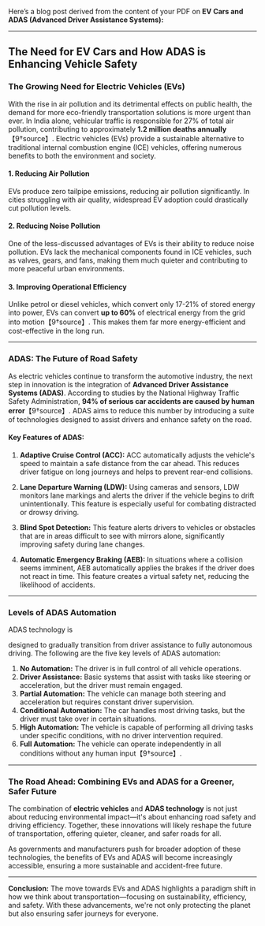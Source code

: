 Here’s a blog post derived from the content of your PDF on **EV Cars and ADAS (Advanced Driver Assistance Systems):**

---

## The Need for EV Cars and How ADAS is Enhancing Vehicle Safety

### The Growing Need for Electric Vehicles (EVs)

With the rise in air pollution and its detrimental effects on public health, the demand for more eco-friendly transportation solutions is more urgent than ever. In India alone, vehicular traffic is responsible for 27% of total air pollution, contributing to approximately **1.2 million deaths annually**【9†source】. Electric vehicles (EVs) provide a sustainable alternative to traditional internal combustion engine (ICE) vehicles, offering numerous benefits to both the environment and society.

#### 1. **Reducing Air Pollution**
   EVs produce zero tailpipe emissions, reducing air pollution significantly. In cities struggling with air quality, widespread EV adoption could drastically cut pollution levels.

#### 2. **Reducing Noise Pollution**
   One of the less-discussed advantages of EVs is their ability to reduce noise pollution. EVs lack the mechanical components found in ICE vehicles, such as valves, gears, and fans, making them much quieter and contributing to more peaceful urban environments.

#### 3. **Improving Operational Efficiency**
   Unlike petrol or diesel vehicles, which convert only 17-21% of stored energy into power, EVs can convert **up to 60%** of electrical energy from the grid into motion【9†source】. This makes them far more energy-efficient and cost-effective in the long run.

---

### ADAS: The Future of Road Safety

As electric vehicles continue to transform the automotive industry, the next step in innovation is the integration of **Advanced Driver Assistance Systems (ADAS)**. According to studies by the National Highway Traffic Safety Administration, **94% of serious car accidents are caused by human error**【9†source】. ADAS aims to reduce this number by introducing a suite of technologies designed to assist drivers and enhance safety on the road.

#### Key Features of ADAS:

1. **Adaptive Cruise Control (ACC):**
   ACC automatically adjusts the vehicle's speed to maintain a safe distance from the car ahead. This reduces driver fatigue on long journeys and helps to prevent rear-end collisions.

2. **Lane Departure Warning (LDW):**
   Using cameras and sensors, LDW monitors lane markings and alerts the driver if the vehicle begins to drift unintentionally. This feature is especially useful for combating distracted or drowsy driving.

3. **Blind Spot Detection:**
   This feature alerts drivers to vehicles or obstacles that are in areas difficult to see with mirrors alone, significantly improving safety during lane changes.

4. **Automatic Emergency Braking (AEB):**
   In situations where a collision seems imminent, AEB automatically applies the brakes if the driver does not react in time. This feature creates a virtual safety net, reducing the likelihood of accidents.

---

### Levels of ADAS Automation

ADAS technology is

designed to gradually transition from driver assistance to fully autonomous driving. The following are the five key levels of ADAS automation:

1. **No Automation:** The driver is in full control of all vehicle operations.
2. **Driver Assistance:** Basic systems that assist with tasks like steering or acceleration, but the driver must remain engaged.
3. **Partial Automation:** The vehicle can manage both steering and acceleration but requires constant driver supervision.
4. **Conditional Automation:** The car handles most driving tasks, but the driver must take over in certain situations.
5. **High Automation:** The vehicle is capable of performing all driving tasks under specific conditions, with no driver intervention required.
6. **Full Automation:** The vehicle can operate independently in all conditions without any human input【9†source】.

---

### The Road Ahead: Combining EVs and ADAS for a Greener, Safer Future

The combination of **electric vehicles** and **ADAS technology** is not just about reducing environmental impact—it's about enhancing road safety and driving efficiency. Together, these innovations will likely reshape the future of transportation, offering quieter, cleaner, and safer roads for all.

As governments and manufacturers push for broader adoption of these technologies, the benefits of EVs and ADAS will become increasingly accessible, ensuring a more sustainable and accident-free future.

--- 

**Conclusion:**
The move towards EVs and ADAS highlights a paradigm shift in how we think about transportation—focusing on sustainability, efficiency, and safety. With these advancements, we're not only protecting the planet but also ensuring safer journeys for everyone.

